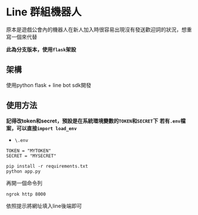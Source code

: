 # Line 群組機器人

原本是遊戲公會內的機器人在新人加入時很容易出現沒有發送歡迎詞的狀況，想重寫一個來代替

**此為分支版本，使用`flask`架設**

## 架構

使用python flask + line bot sdk開發

## 使用方法

**記得改token和secret，預設是在系統環境變數的`TOKEN`和`SECRET`下**
**若有`.env`檔案，可以直接`import load_env`**

- `\.env`
```
TOKEN = "MYTOKEN"
SECRET = "MYSECRET"
```

```
pip install -r requirements.txt
python app.py
```

再開一個命令列

```
ngrok http 8000
```

依照提示將網址填入line後端即可